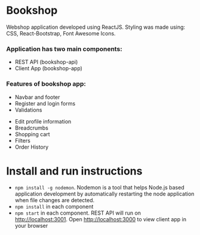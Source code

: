 # Bookshop

Webshop application developed using ReactJS. 
Styling was made using: CSS, React-Bootstrap, Font Awesome Icons.

### Application has two main components:
- REST API (bookshop-api)
- Client App (bookshop-app) 

### Features of bookshop app:
- Navbar and footer
- Register and login forms
- Validations
<!-- - Administrator role for editing and adding books, delete accounts -->
- Edit profile information
- Breadcrumbs
- Shopping cart
- Filters
- Order History



# Install and run instructions
- `npm install -g nodemon`. Nodemon is a tool that helps Node.js based application development by automatically restarting the node application when file changes are detected.
- `npm install` in each component
- `npm start` in each component. REST API will run on [http://localhost:3001](http://localhost:3001). Open [http://localhost:3000](http://localhost:3000) to view client app in your browser






